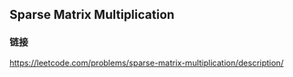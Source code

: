 ## Sparse Matrix Multiplication  
### 链接  
https://leetcode.com/problems/sparse-matrix-multiplication/description/